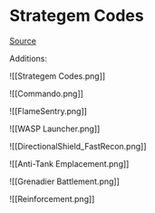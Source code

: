 # Strategem Codes

[Source](https://www.reddit.com/r/Helldivers/comments/1brix79/stratagem_cheat_sheet_updated_3302024/)

Additions:

![[Strategem Codes.png]]

![[Commando.png]]

![[FlameSentry.png]]

![[WASP Launcher.png]]

![[DirectionalShield_FastRecon.png]]

![[Anti-Tank Emplacement.png]]

![[Grenadier Battlement.png]]

![[Reinforcement.png]]

